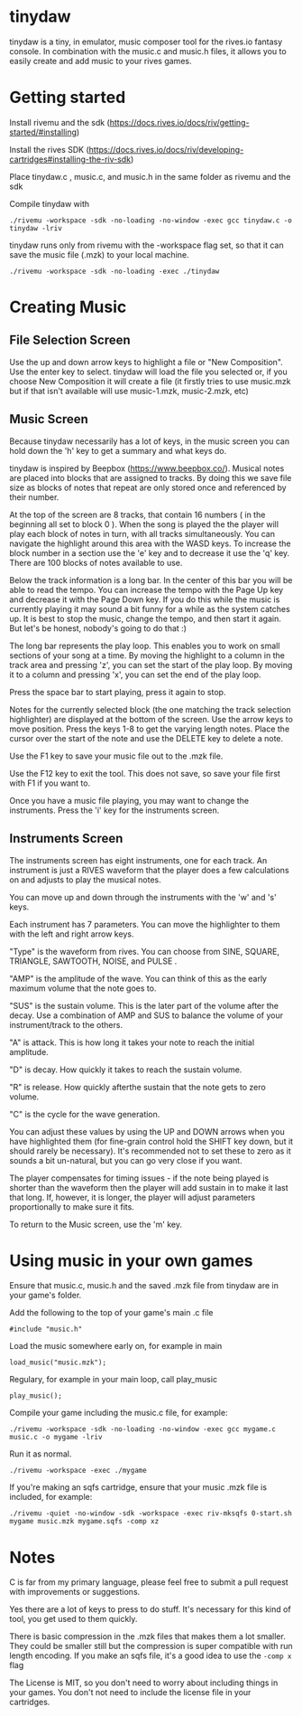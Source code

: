 # tinydaw
tinydaw is a tiny, in emulator, music composer tool for the rives.io fantasy console. In combination with the music.c and music.h files, it allows you to easily create and add music to your rives games.

# Getting started

Install rivemu and the sdk (https://docs.rives.io/docs/riv/getting-started/#installing)

Install the rives SDK (https://docs.rives.io/docs/riv/developing-cartridges#installing-the-riv-sdk)

Place tinydaw.c , music.c, and music.h in the same folder as rivemu and the sdk

Compile tinydaw with

`./rivemu -workspace -sdk -no-loading -no-window -exec gcc tinydaw.c -o tinydaw -lriv`

tinydaw runs only from rivemu with the -workspace flag set, so that it can save the music file (.mzk) to your local machine.

`./rivemu -workspace -sdk -no-loading -exec ./tinydaw`

# Creating Music

## File Selection Screen

Use the up and down arrow keys to highlight a file or "New Composition". Use the enter key to select. tinydaw will load the file you selected or, if you choose New Composition it will create a file (it firstly tries to use music.mzk but if that isn't available will use music-1.mzk, music-2.mzk, etc)

## Music Screen

Because tinydaw necessarily has a lot of keys, in the music screen you can hold down the 'h' key to get a summary and what keys do.

tinydaw is inspired by Beepbox (https://www.beepbox.co/). Musical notes are placed into blocks that are assigned to tracks. By doing this we save file size as blocks of notes that repeat are only stored once and referenced by their number.

At the top of the screen are 8 tracks, that contain 16 numbers ( in the beginning all set to block 0 ). When the song is played the the player will play each block of notes in turn, with all tracks simultaneously. You can navigate the highlight around this area with the WASD keys. To increase the block number in a section use the 'e' key and to decrease it use the 'q' key. There are 100 blocks of notes available to use.

Below the track information is a long bar. In the center of this bar you will be able to read the tempo. You can increase the tempo with the Page Up key and decrease it with the Page Down key. If you do this while the music is currently playing it may sound a bit funny for a while as the system catches up. It is best to stop the music, change the tempo, and then start it again. But let's be honest, nobody's going to do that :)

The long bar represents the play loop. This enables you to work on small sections of your song at a time. By moving the highlight to a column in the track area and pressing 'z', you can set the start of the play loop. By moving it to a column and pressing 'x', you can set the end of the play loop.

Press the space bar to start playing, press it again to stop.

Notes for the currently selected block (the one matching the track selection highlighter) are displayed at the bottom of the screen. Use the arrow keys to move position. Press the keys 1-8 to get the varying length notes. Place the cursor over the start of the note and use the DELETE key to delete a note.

Use the F1 key to save your music file out to the .mzk file.

Use the F12 key to exit the tool. This does not save, so save your file first with F1 if you want to.

Once you have a music file playing, you may want to change the instruments. Press the 'i' key for the instruments screen.

## Instruments Screen

The instruments screen has eight instruments, one for each track. An instrument is just a RIVES waveform that the player does a few calculations on and adjusts to play the musical notes.

You can move up and down through the instruments with the 'w' and 's' keys.

Each instrument has 7 parameters. You can move the highlighter to them with the left and right arrow keys.

"Type" is the waveform from rives. You can choose from SINE, SQUARE, TRIANGLE, SAWTOOTH, NOISE, and PULSE .

"AMP" is the amplitude of the wave. You can think of this as the early maximum volume that the note goes to.

"SUS" is the sustain volume. This is the later part of the volume after the decay. Use a combination of AMP and SUS to balance the volume of your instrument/track to the others.

"A" is attack. This is how long it takes your note to reach the initial amplitude.

"D" is decay. How quickly it takes to reach the sustain volume.

"R" is release. How quickly afterthe sustain that the note gets to zero volume.

"C" is the cycle for the wave generation.

You can adjust these values by using the UP and DOWN arrows when you have highlighted them (for fine-grain control hold the SHIFT key down, but it should rarely be necessary). It's recommended not to set these to zero as it sounds a bit un-natural, but you can go very close if you want.

The player compensates for timing issues - if the note being played is shorter than the waveform then the player will add sustain in to make it last that long. If, however, it is longer, the player will adjust parameters proportionally to make sure it fits.

To return to the Music screen, use the 'm' key.

# Using music in your own games

Ensure that music.c, music.h and the saved .mzk file from tinydaw are in your game's folder.

Add the following to the top of your game's main .c file

`#include "music.h"`

Load the music somewhere early on, for example in main

`load_music("music.mzk");`

Regulary, for example in your main loop, call play_music

`play_music();`

Compile your game including the music.c file, for example:

`./rivemu -workspace -sdk -no-loading -no-window -exec gcc mygame.c music.c -o mygame -lriv`

Run it as normal.

`./rivemu -workspace -exec ./mygame`

If you're making an sqfs cartridge, ensure that your music .mzk file is included, for example:

`./rivemu -quiet -no-window -sdk -workspace -exec riv-mksqfs 0-start.sh mygame music.mzk mygame.sqfs -comp xz`

# Notes

C is far from my primary language, please feel free to submit a pull request with improvements or suggestions.

Yes there are a lot of keys to press to do stuff. It's necessary for this kind of tool, you get used to them quickly.

There is basic compression in the .mzk files that makes them a lot smaller. They could be smaller still but the compression is super compatible with run length encoding. If you make an sqfs file, it's a good idea to use the `-comp x` flag

The License is MIT, so you don't need to worry about including things in your games. You don't not need to include the license file in your cartridges.
